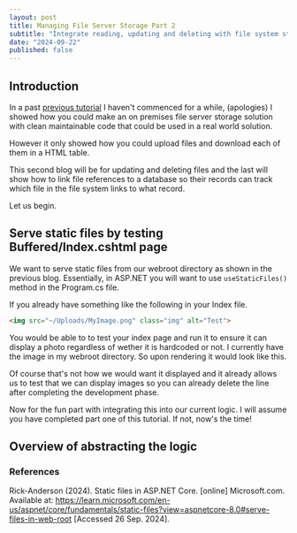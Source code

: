 ```yaml
---
layout: post
title: Managing File Server Storage Part 2
subtitle: "Integrate reading, updating and deleting with file system storage"
date: "2024-09-22"
published: false
---
```




## Introduction

In a past [previous tutorial](https://consolecommando.net/File_System_Storage_in_ASP.NET_MVC) I haven't commenced for a while, (apologies) I showed how you could make an on premises file server storage solution with clean maintainable code that could be used in a real world solution. 

However it only showed how you could upload files and download each of them in a HTML table.

This second blog will be for updating and deleting files and the last will show how to link file references to a database so their records can track which file in the file system links to what record. 

Let us begin.

## Serve static files by testing Buffered/Index.cshtml page 

We want to serve static files from our webroot directory as shown in the previous blog. Essentially, in ASP.NET you will want to use `useStaticFiles()` method in the Program.cs file.

If you already have something like the following in your Index file.

```html
<img src="~/Uploads/MyImage.png" class="img" alt="Test">
```

You would be able to to test your index page and run it to ensure it can display a photo regardless of wether it is hardcoded or not. I currently have the image in my webroot directory. So upon rendering it would look like this.


Of course that's not how we would want it displayed and it already allows us to test that we can display images so you can already delete the line after completing the development phase.

Now for the fun part with integrating this into our current logic. I will assume you have completed part one of this tutorial. If not, now's the time!

## Overview of abstracting the logic



### References

Rick-Anderson (2024). Static files in ASP.NET Core. [online] Microsoft.com. Available at: https://learn.microsoft.com/en-us/aspnet/core/fundamentals/static-files?view=aspnetcore-8.0#serve-files-in-web-root [Accessed 26 Sep. 2024].

‌